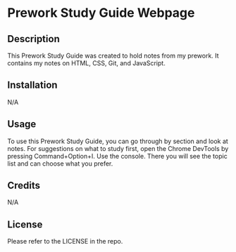 # Prework Study Guide Webpage

## Description

This Prework Study Guide was created to hold notes from my prework. It contains my notes on HTML, CSS, Git, and JavaScript.

## Installation

N/A

## Usage

To use this Prework Study Guide, you can go through by section and look at notes. For suggestions on what to study first, open the Chrome DevTools by pressing Command+Option+I. Use the console. There you will see the topic list and can choose what you prefer. 

## Credits

N/A

## License

Please refer to the LICENSE in the repo.
